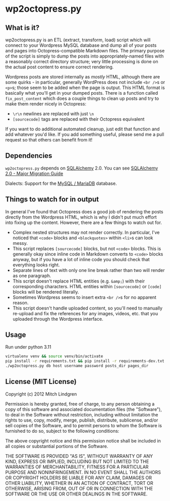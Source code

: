 # wp2octopress.py

## What is it?

wp2octopress.py is an ETL (extract, transform, load) script which will connect
to your Wordpress MySQL database and dump all of your posts and pages into
Octopress-compatible Markdown files. The primary purpose of the script is simply
to dump the posts into appropriately-named files with a reasonably correct
directory structure; very little processing is done on the actual post content
to ensure correct rendering.

Wordpress posts are stored internally as *mostly* HTML, although there are some
quirks - in particular, generally WordPress does not include `<br />`s or
`<p>`s;
those seem to be added when the page is output. This HTML format is basically
what you'll get in your dumped posts. There is a function called
`fix_post_content` which does a couple things to clean up posts and try to make
them render nicely in Octopress:

- `\r\n` newlines are replaced with just `\n`
- `[sourcecode]` tags are replaced with their Octopress equivalent

If you want to do additional automated cleanup, just edit that function and add
whatever you'd like. If you add something useful, please send me a pull request
so that others can benefit from it!

## Dependencies

`wp2octopress.py` depends on [SQLAlchemy](http://www.sqlalchemy.org/) 2.0. You can
see [SQLAlchemy 2.0 - Major Migration Guide](https://docs.sqlalchemy.org/en/20/changelog/migration_20.html)

Dialects: Support for the [MySQL / MariaDB](https://docs.sqlalchemy.org/en/20/dialects/mysql.html) database.

## Things to watch for in output

In general I've found that Octopress does a good job of rendering the posts
directly from the Wordpress HTML, which is why I didn't put much effort into
fixing up the content.  However, there are a few things to watch out for.

- Complex nested structures may not render correctly. In particular, I've
  noticed that `<code>` blocks and `<blockquotes>` within `<li>`s can look
  messy.
- This script replaces `[sourcecode]` blocks, but not `<code>` blocks. This is
  generally okay since inline code in Markdown converts to `<code>` blocks
  anyway, but if you have a lot of inline code you should check that everything
  looks right.
- Separate lines of text with only one line break rather than two will render as
  one paragraph.
- This script doesn't replace HTML entities (e.g. `&amp;`) with their
  corresponding characters.  HTML entities within `[sourcecode]` or `[code]`
  blocks will be rendered literally.
- Sometimes Wordpress seems to insert extra `<br />`s for no apparent reason.
- This script doesn't handle uploaded content, so you'll need to manually
  re-upload and fix the references for any images, videos, etc. that you
  uploaded through the Wordpress interface.

## Usage

Run under python 3.11

```bash
virtualenv venv && source venv/bin/activate
pip install -r requirements.txt && pip install -r requirements-dev.txt
./wp2octopress.py db host username password posts_dir pages_dir
```

## License (MIT License)

Copyright (c) 2012 Mitch Lindgren

Permission is hereby granted, free of charge, to any person obtaining a copy of
this software and associated documentation files (the "Software"), to deal in
the Software without restriction, including without limitation the rights to
use, copy, modify, merge, publish, distribute, sublicense, and/or sell copies of
the Software, and to permit persons to whom the Software is furnished to do so,
subject to the following conditions:

The above copyright notice and this permission notice shall be included in all
copies or substantial portions of the Software.

THE SOFTWARE IS PROVIDED "AS IS", WITHOUT WARRANTY OF ANY KIND, EXPRESS OR
IMPLIED, INCLUDING BUT NOT LIMITED TO THE WARRANTIES OF MERCHANTABILITY, FITNESS
FOR A PARTICULAR PURPOSE AND NONINFRINGEMENT. IN NO EVENT SHALL THE AUTHORS OR
COPYRIGHT HOLDERS BE LIABLE FOR ANY CLAIM, DAMAGES OR OTHER LIABILITY, WHETHER
IN AN ACTION OF CONTRACT, TORT OR OTHERWISE, ARISING FROM, OUT OF OR IN
CONNECTION WITH THE SOFTWARE OR THE USE OR OTHER DEALINGS IN THE SOFTWARE.
